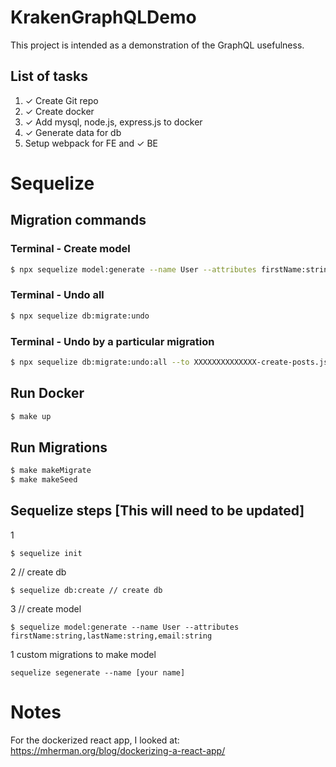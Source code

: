 # KrakenGraphQLDemo

This project is intended as a demonstration of the GraphQL usefulness.

## List of tasks

1. ✓ Create Git repo
2. ✓ Create docker
3. ✓ Add mysql, node.js, express.js to docker
4. ✓ Generate data for db
5. Setup webpack for FE and ✓ BE

# Sequelize

## Migration commands

### Terminal - Create model

```sh
$ npx sequelize model:generate --name User --attributes firstName:string,lastName:string,email:string
```

### Terminal - Undo all

```sh
$ npx sequelize db:migrate:undo
```

### Terminal - Undo by a particular migration

```sh
$ npx sequelize db:migrate:undo:all --to XXXXXXXXXXXXXX-create-posts.js
```

## Run Docker

```sh
$ make up
```

## Run Migrations

```sh
$ make makeMigrate
$ make makeSeed
```

## Sequelize steps [This will need to be updated]

1

```
$ sequelize init
```

2 // create db

```
$ sequelize db:create // create db
```

3 // create model

```
$ sequelize model:generate --name User --attributes firstName:string,lastName:string,email:string
```

1
custom migrations to make model

```
sequelize segenerate --name [your name]
```

# Notes

For the dockerized react app, I looked at:
https://mherman.org/blog/dockerizing-a-react-app/
